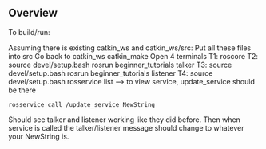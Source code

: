 ## Overview

To build/run:

Assuming there is existing catkin_ws and catkin_ws/src:
Put all these files into src
Go back to catkin_ws
catkin_make
Open 4 terminals
T1: roscore
T2: source devel/setup.bash
    rosrun beginner_tutorials talker
T3: source devel/setup.bash
    rosrun beginner_tutorials listener
T4: source devel/setup.bash
    rosservice list --> to view service, update_service should be there
    
    rosservice call /update_service NewString

Should see talker and listener working like they did before.
Then when service is called the talker/listener message should change to 
whatever your NewString is.
